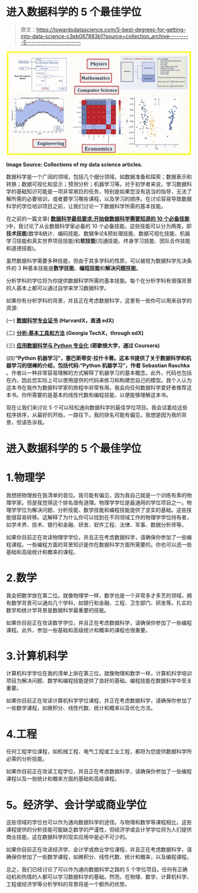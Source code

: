 # 进入数据科学的 5 个最佳学位

> 原文：<https://towardsdatascience.com/5-best-degrees-for-getting-into-data-science-c3eb067883b1?source=collection_archive---------5----------------------->

![](img/72c3db23a5a8066eec3b66be6399afb1.png)

**Image Source: Collections of my data science articles.**

数据科学是一个广阔的领域，包括几个细分领域，如数据准备和探索；数据表示和转换；数据可视化和显示；预测分析；机器学习等。对于初学者来说，学习数据科学的基础知识可能是一项非常艰巨的任务，特别是如果您没有适当的指导，无法了解所需的必要培训，或者要学习哪些课程，以及学习的顺序。在讨论容易导致数据科学的学位培训项目之前，让我们讨论一下数据科学所需的基本技能。

在之前的一篇文章( [**数据科学最低要求:开始做数据科学需要知道的 10 个必备技能**](/data-science-minimum-10-essential-skills-you-need-to-know-to-start-doing-data-science-e5a5a9be5991) )中，我讨论了从业数据科学家必备的 10 个必备技能。这些技能可以分为两类，即**技术技能**(数学&统计、编码技能、数据争论&预处理技能、数据可视化技能、机器学习技能和真实世界项目技能)和**软技能**(沟通技能、终身学习技能、团队合作技能和道德技能)。

虽然数据科学需要多种技能，但由于其多学科的性质，可以被视为数据科学先决条件的 3 种基本技能是**数学技能**、**编程技能**和**解决问题技能**。

分析学科的学位将为你提供数据科学所需的基本技能。每个在分析学科有很强背景的人基本上都可以通过自学来学习数据科学。

如果你有分析学科的背景，并且正在考虑数据科学，这里有一些你可以用来自学的资源:

(一) [**数据科学专业证书**](https://www.edx.org/professional-certificate/harvardx-data-science) **(HarvardX，直通 edX)**

(二) [**分析:基本工具和方法**](https://www.edx.org/micromasters/gtx-analytics-essential-tools-and-methods) **(Georgia TechX，through edX)**

(三) [**应用数据科学与 Python 专业化**](https://www.coursera.org/specializations/data-science-python) **(密歇根大学，通过 Coursera)**

(四)**“Python 机器学习”，塞巴斯蒂安·拉什卡著。**这本书提供了关于数据科学和机器学习的很棒的介绍，包括代码:**“Python 机器学习”，作者 Sebastian Raschka** 。作者以一种非常容易理解的方式解释了机器学习的基本概念。此外，代码也包括在内，因此您实际上可以使用提供的代码来练习和构建您自己的模型。我个人认为这本书在我作为数据科学家的旅程中非常有用。我会向任何数据科学爱好者推荐这本书。你所需要的是基本的线性代数和编程技能，以便能够理解这本书。

现在让我们来讨论 5 个可以轻松通向数据科学的最佳学位项目。我会试着给这些程序排序，从最好的开始，一路往下。我的排名可能有偏见，我想是因为我的背景，但请告诉我。

# 进入数据科学的 5 个最佳学位

# 1.物理学

我想把物理放在我清单的首位。我可能有偏见，因为我自己就是一个训练有素的物理学家。但是我觉得这个排名很有道理。物理学学位是最通用的学位项目之一。物理学学位为解决问题、分析技能、数学技能和编程技能提供了坚实的基础。这些技能很容易转移。这解释了为什么你可以找到在不同领域工作的物理学学位持有者，如学术界、技术、银行和金融、研发、软件工程、法律、军事、数据分析师等。

如果你目前正在攻读物理学学位，并且正在考虑数据科学，请确保你参加了一些编程课程。一些编程方面的背景知识是你在数据科学方面所需要的。你也可以选一些基础和高级统计和概率的课程。

# 2.数学

我会把数学放在第二位。就像物理学一样，数学也是一个非常多才多艺的领域，拥有数学背景可以通向几个学科，如银行和金融、工程、卫生部门、研发等。扎实的数学和统计学背景是数据科学最重要的技能。

如果你目前正在攻读数学学位，并且正在考虑数据科学，请确保你参加了一些编程课程。此外，参加一些基础和高级统计和概率的课程也很重要。

# 3.计算机科学

计算机科学学位在我的清单上排在第三位。就像物理和数学一样，计算机科学培训项目为解决问题、数学和编程技能提供了良好的基础。编程技能在数据科学中至关重要。

如果你目前正在攻读计算机科学学位课程，并正在考虑数据科学，请确保你参加了一些数学课程，如微积分、线性代数、统计和概率以及优化方法。

# 4.工程

任何工程学位课程，如机械工程、电气工程或工业工程，都将为您提供数据科学所必需的分析技能。

如果你目前正在攻读工程学位，并且正在考虑数据科学，请确保你参加了一些编程课程以及一些统计和概率方面的基础和高级课程。

# **5。经济学、会计学或商业学位**

这些领域的学位也可以作为通向数据科学的途径。与物理和数学等课程相比，这些课程提供的分析技能可能缺乏数学的严谨性，但经济学或会计学学位将为人们提供商业技能，这在数据科学的现实应用中是必不可少的。

如果你目前正在攻读经济学、会计学或商业学位课程，并且正在考虑数据科学，请确保你参加了一些数学课程，如微积分、线性代数、统计和概率，以及编程课程。

总之，我们已经讨论了可以作为通向数据科学之路的 5 个学位项目。任何有正确动机和热情的人都可以学习数据科学的基础。然而，在物理、数学、计算机科学、工程或经济学等分析学科的背景将是一个额外的优势。